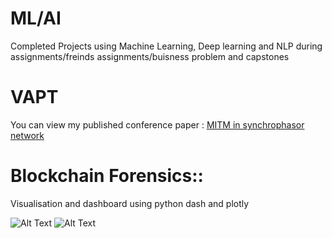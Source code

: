 # ML/AI

Completed Projects using Machine Learning, Deep learning and NLP during assignments/freinds assignments/buisness problem and capstones


# VAPT 

You can view my published conference paper :
[MITM in synchrophasor network](https://github.com/amitt00/Projects/blob/main/Published%20Papers/MITM_in%20synchrophasor%20network_NPSC.pdf)

# Blockchain Forensics::
Visualisation and dashboard using python dash and plotly 



![Alt Text](https://github.com/amitt00/Projects/blob/main/Published%20Papers/LiveTransactions.gif)
![Alt Text](https://github.com/amitt00/Projects/blob/main/Published%20Papers/network_state_less_active_node.gif)
